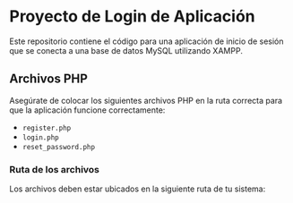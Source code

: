 # Proyecto de Login de Aplicación

Este repositorio contiene el código para una aplicación de inicio de sesión que se conecta a una base de datos MySQL utilizando XAMPP.

## Archivos PHP

Asegúrate de colocar los siguientes archivos PHP en la ruta correcta para que la aplicación funcione correctamente:

- `register.php`
- `login.php`
- `reset_password.php`

### Ruta de los archivos

Los archivos deben estar ubicados en la siguiente ruta de tu sistema:

